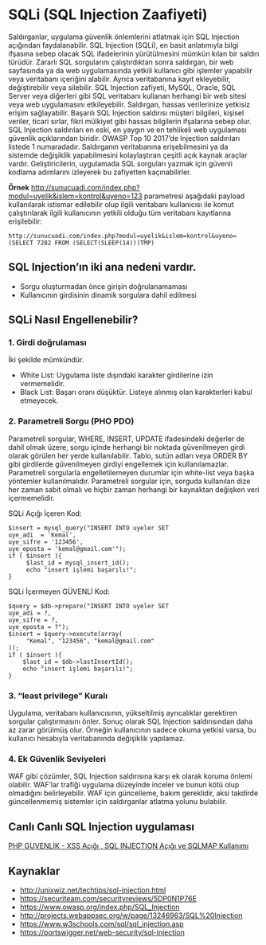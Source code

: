 # SQLi (SQL Injection Zaafiyeti)

Saldırganlar, uygulama güvenlik önlemlerini atlatmak için SQL Injection açığından faydalanabilir. SQL Injection (SQLi), en basit anlatımıyla bilgi ifşasına sebep olacak SQL ifadelerinin yürütülmesini mümkün kılan bir saldırı türüdür. Zararlı SQL sorgularını çalıştırdıktan sonra saldırgan, bir web sayfasında ya da web uygulamasında yetkili kullanıcı gibi işlemler yapabilir veya veritabanı içeriğini alabilir. Ayrıca veritabanına kayıt ekleyebilir, değiştirebilir veya silebilir. SQL Injection zafiyeti, MySQL, Oracle, SQL Server veya diğerleri gibi SQL veritabanı kullanan herhangi bir web sitesi veya web uygulamasını etkileyebilir. Saldırgan, hassas verilerinize yetkisiz erişim sağlayabilir. Başarılı SQL Injection saldırısı müşteri bilgileri, kişisel veriler, ticari sırlar, fikri mülkiyet gibi hassas bilgilerin ifşalarına sebep olur. SQL Injection saldırıları en eski, en yaygın ve en tehlikeli web uygulaması güvenlik açıklarından biridir. OWASP Top 10 2017’de Injection saldırıları listede 1 numaradadır. Saldırganın veritabanına erişebilmesini ya da sistemde değişiklik yapabilmesini kolaylaştıran çeşitli açık kaynak araçlar vardır. Geliştiricilerin, uygulamada SQL sorguları yazmak için güvenli kodlama adımlarını izleyerek bu zafiyetten kaçınabilirler.

**Örnek**
http://sunucuadi.com/index.php?modul=uyelik&islem=kontrol&uyeno=123 parametresi aşağıdaki payload kullanılarak istismar edilebilir olup ilgili veritabanı kullanıcısı ile komut çalıştırılarak ilgili kullanıcının yetkili olduğu tüm veritabanı kayıtlarına erişilebilir:

`http://sunucuadi.com/index.php?modul=uyelik&islem=kontrol&uyeno=(SELECT 7282 FROM (SELECT(SLEEP(14)))TMP)`

## SQL Injection’ın iki ana nedeni vardır.
- Sorgu oluşturmadan önce girişin doğrulanamaması
- Kullanıcının girdisinin dinamik sorgulara dahil edilmesi

## SQLi Nasıl Engellenebilir?

### 1. Girdi doğrulaması

İki şekilde mümkündür. 

- White List: Uygulama liste dışındaki karakter girdilerine izin vermemelidir.
- Black List: Başarı oranı düşüktür. Listeye alınmış olan karakterleri kabul etmeyecek.

### 2. Parametreli Sorgu (PHO PDO)

Parametreli sorgular, WHERE, INSERT, UPDATE ifadesindeki değerler de dahil olmak üzere, sorgu içinde herhangi bir noktada güvenilmeyen girdi olarak görülen her yerde kullanılabilir. Tablo, sutün adları veya ORDER BY gibi girdilerde güvenilmeyen girdiyi engellemek için kullanılamazlar. Parametreli sorgularla engelletilemeyen durumlar için white-list veya başka yöntemler kullanılmalıdır. Parametreli sorgular için, sorguda kullanılan dize her zaman sabit olmalı ve hiçbir zaman herhangi bir kaynaktan değişken veri içermemelidir.

SQLi Açığı İçeren Kod:
```
$insert = mysql_query("INSERT INTO uyeler SET
uye_adi  = 'Kemal',
uye_sifre = '123456',
uye_eposta = 'kemal@gmail.com'");
if ( $insert ){
     $last_id = mysql_insert_id();
     echo "insert işlemi başarılı!";
}
```

SQLi İçermeyen GÜVENLİ Kod:
```
$query = $db->prepare("INSERT INTO uyeler SET
uye_adi = ?,
uye_sifre = ?,
uye_eposta = ?");
$insert = $query->execute(array(
     "Kemal", "123456", "kemal@gmail.com"
));
if ( $insert ){
    $last_id = $db->lastInsertId();
    echo "insert işlemi başarılı!";
}
```

### 3. “least privilege” Kuralı

Uygulama, veritabanı kullanıcısının, yükseltilmiş ayrıcalıklar gerektiren sorgular çalıştırmasını önler. Sonuç olarak SQL Injection saldırısından daha az zarar görülmüş olur. Örneğin kullanıcının sadece okuma yetkisi varsa, bu kullanıcı hesabıyla veritabanında değişiklik yapılamaz.

### 4. Ek Güvenlik Seviyeleri
WAF gibi çözümler, SQL Injection saldırısına karşı ek olarak koruma önlemi olabilir. WAF’lar trafiği uygulama düzeyinde inceler ve bunun kötü olup olmadığını belirleyebilir. WAF için güncelleme, bakım gereklidir, aksi takdirde güncellenmemiş sistemler için saldırganlar atlatma yolunu bulabilir.


## Canlı Canlı SQL Injection uygulaması
[PHP GUVENLİK - XSS Açığı , SQL INJECTION Açığı ve SQLMAP Kullanımı](https://www.youtube.com/watch?v=UgRvV5Wd61c&ab_channel=MertBuldur)

## Kaynaklar
- http://unixwiz.net/techtips/sql-injection.html
- https://securiteam.com/securityreviews/5DP0N1P76E
- https://www.owasp.org/index.php/SQL_Injection
- http://projects.webappsec.org/w/page/13246963/SQL%20Injection
- https://www.w3schools.com/sql/sql_injection.asp
- https://portswigger.net/web-security/sql-injection
